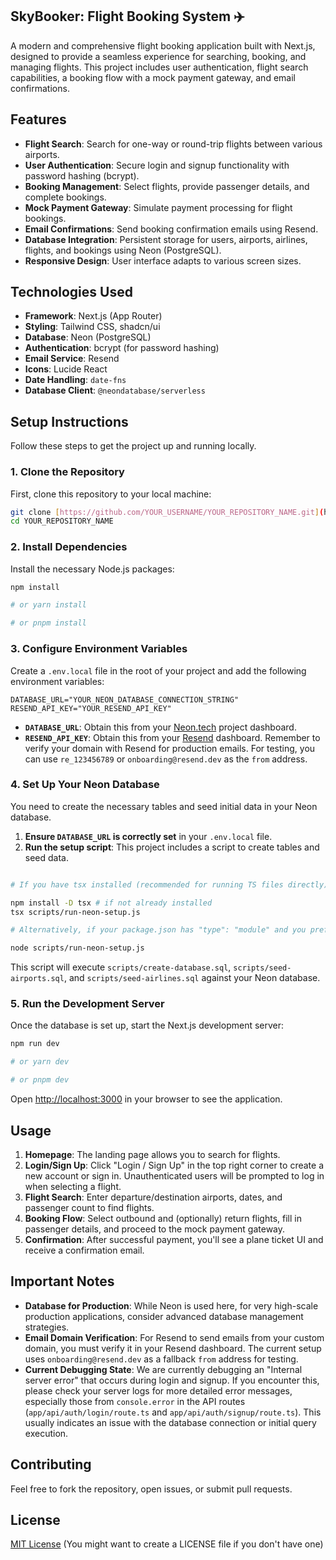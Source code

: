 <md>
  
 ## **SkyBooker: Flight Booking System ✈️**
 

A modern and comprehensive flight booking application built with Next.js, designed to provide a seamless experience for searching, booking, and managing flights. This project includes user authentication, flight search capabilities, a booking flow with a mock payment gateway, and email confirmations.

## Features

- **Flight Search**: Search for one-way or round-trip flights between various airports.
- **User Authentication**: Secure login and signup functionality with password hashing (bcrypt).
- **Booking Management**: Select flights, provide passenger details, and complete bookings.
- **Mock Payment Gateway**: Simulate payment processing for flight bookings.
- **Email Confirmations**: Send booking confirmation emails using Resend.
- **Database Integration**: Persistent storage for users, airports, airlines, flights, and bookings using Neon (PostgreSQL).
- **Responsive Design**: User interface adapts to various screen sizes.


## Technologies Used

- **Framework**: Next.js (App Router)
- **Styling**: Tailwind CSS, shadcn/ui
- **Database**: Neon (PostgreSQL)
- **Authentication**: bcrypt (for password hashing)
- **Email Service**: Resend
- **Icons**: Lucide React
- **Date Handling**: `date-fns`
- **Database Client**: `@neondatabase/serverless`


## Setup Instructions

Follow these steps to get the project up and running locally.

### 1. Clone the Repository

First, clone this repository to your local machine:

```bash
git clone [https://github.com/YOUR_USERNAME/YOUR_REPOSITORY_NAME.git](https://github.com/YOUR_USERNAME/YOUR_REPOSITORY_NAME.git)
cd YOUR_REPOSITORY_NAME
```

### 2. Install Dependencies

Install the necessary Node.js packages:

```bash
npm install

# or yarn install

# or pnpm install

```

### 3. Configure Environment Variables

Create a `.env.local` file in the root of your project and add the following environment variables:

```env
DATABASE_URL="YOUR_NEON_DATABASE_CONNECTION_STRING"
RESEND_API_KEY="YOUR_RESEND_API_KEY"
```

- **`DATABASE_URL`**: Obtain this from your [Neon.tech](https://neon.tech/) project dashboard.
- **`RESEND_API_KEY`**: Obtain this from your [Resend](https://resend.com/) dashboard. Remember to verify your domain with Resend for production emails. For testing, you can use `re_123456789` or `onboarding@resend.dev` as the `from` address.


### 4. Set Up Your Neon Database

You need to create the necessary tables and seed initial data in your Neon database.

1. **Ensure `DATABASE_URL` is correctly set** in your `.env.local` file.
2. **Run the setup script**: This project includes a script to create tables and seed data.

```bash

# If you have tsx installed (recommended for running TS files directly)

npm install -D tsx # if not already installed
tsx scripts/run-neon-setup.js

# Alternatively, if your package.json has "type": "module" and you prefer plain node

node scripts/run-neon-setup.js
```

This script will execute `scripts/create-database.sql`, `scripts/seed-airports.sql`, and `scripts/seed-airlines.sql` against your Neon database.




### 5. Run the Development Server

Once the database is set up, start the Next.js development server:

```bash
npm run dev

# or yarn dev

# or pnpm dev

```

Open [http://localhost:3000](http://localhost:3000) in your browser to see the application.

## Usage

1. **Homepage**: The landing page allows you to search for flights.
2. **Login/Sign Up**: Click "Login / Sign Up" in the top right corner to create a new account or sign in. Unauthenticated users will be prompted to log in when selecting a flight.
3. **Flight Search**: Enter departure/destination airports, dates, and passenger count to find flights.
4. **Booking Flow**: Select outbound and (optionally) return flights, fill in passenger details, and proceed to the mock payment gateway.
5. **Confirmation**: After successful payment, you'll see a plane ticket UI and receive a confirmation email.


## Important Notes

- **Database for Production**: While Neon is used here, for very high-scale production applications, consider advanced database management strategies.
- **Email Domain Verification**: For Resend to send emails from your custom domain, you must verify it in your Resend dashboard. The current setup uses `onboarding@resend.dev` as a fallback `from` address for testing.
- **Current Debugging State**: We are currently debugging an "Internal server error" that occurs during login and signup. If you encounter this, please check your server logs for more detailed error messages, especially those from `console.error` in the API routes (`app/api/auth/login/route.ts` and `app/api/auth/signup/route.ts`). This usually indicates an issue with the database connection or initial query execution.


## Contributing

Feel free to fork the repository, open issues, or submit pull requests.

## License

[MIT License](LICENSE) (You might want to create a LICENSE file if you don't have one)

</md>
